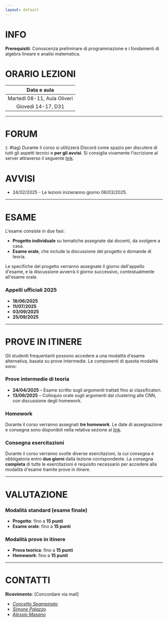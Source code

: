 ```yaml
---
layout: default
---
```


# INFO

**Prerequisiti**: Conoscenza preliminare di programmazione e i fondamenti di algebra lineare e analisi matematica.

# ORARIO LEZIONI

| Data e aula            |
| :----------------: |
| Martedì 08-11, Aula Oliveri |
| Giovedì 14-17, D31 |

---
# FORUM 
{: #tag}
Durante il corso si utilizzerà Discord come spazio per discutere di tutti gli aspetti tecnici e **per gli avvisi**. Si consiglia vivamente l'iscrizione al server attraverso il seguente [link](https://discord.gg/f7uFfzZGqd).

# AVVISI
- 24/02/2025 - Le lezioni inizieranno giorno 06/03/2025.

---

# ESAME

L'esame consiste in due fasi:

- **Progetto individuale** su tematiche assegnate dai docenti, da svolgere a casa.
- **Esame orale**, che include la discussione del progetto e domande di teoria.

Le specifiche del progetto verranno assegnate il giorno dell'appello d'esame, e la discussione avverrà il giorno successivo, contestualmente all'esame orale.

### Appelli ufficiali 2025
- **18/06/2025**
- **11/07/2025**
- **03/09/2025**
- **25/09/2025**

---

# PROVE IN ITINERE

Gli studenti frequentanti possono accedere a una modalità d'esame alternativa, basata su prove intermedie. Le componenti di questa modalità sono:

### Prove intermedie di teoria
- **24/04/2025** – Esame scritto sugli argomenti trattati fino ai classificatori.
- **13/06/2025** – Colloquio orale sugli argomenti dal clustering alle CNN, con discussione degli homework.

### Homework
Durante il corso verranno assegnati **tre homework**. Le date di assegnazione e consegna sono disponibili nella relativa sezione al [link](./homework.md).

### Consegna esercitazioni
Durante il corso verranno svolte diverse esercitazioni, la cui consegna è obbligatoria entro **due giorni** dalla lezione corrispondente. La consegna **completa** di tutte le esercitazioni è requisito necessario per accedere alla modalità d'esame tramite prove in itinere.

---

# VALUTAZIONE

### Modalità standard (esame finale)
- **Progetto**: fino a **15 punti**
- **Esame orale**: fino a **15 punti**

### Modalità prove in itinere
- **Prova teorica**: fino a **15 punti**
- **Homework**: fino a **15 punti**


---
# CONTATTI

**Ricevimento**: [Concordare via mail]

- *[Concetto Spampinato](mailto:concetto.spampinato@unict.it)*
- *[Simone Palazzo](mailto:simone.palazzo@unict.it)*
- *[Alessio Masano](mailto:alessio.masano@phd.unict.it)*


